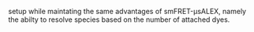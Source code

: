 setup while maintating the same advantages of smFRET-μsALEX, namely the abilty
to resolve species based on the number of attached dyes.